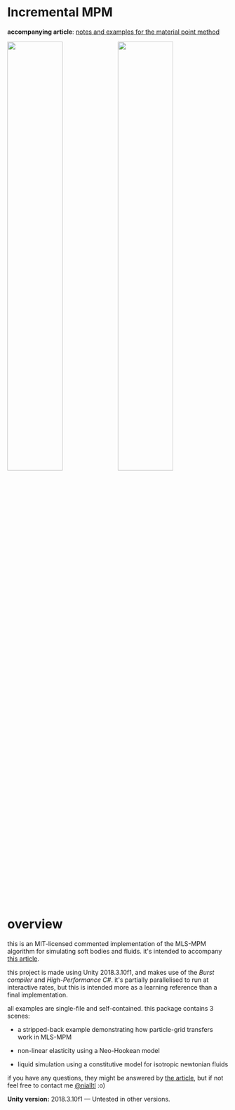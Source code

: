 Incremental MPM
======

**accompanying article**: [notes and examples for the material point method](https://nialltl.neocities.org/articles/mpm_guide.html)

<img src="https://nialltl.neocities.org/articles/img/mpm_guide/mpm_neohookean.gif" width="50%" /><img src="https://nialltl.neocities.org/articles/img/mpm_guide/mpm_fluid_constitutive_model.gif" width="50%" />

overview
=======

this is an MIT-licensed commented implementation of the MLS-MPM algorithm for simulating soft bodies and fluids. it's intended to accompany [this article](https://nialltl.neocities.org/articles/mpm_guide.html). 

this project is made using Unity 2018.3.10f1, and makes use of the _Burst compiler_ and _High-Performance C#_. it's partially parallelised to run at interactive rates, but this is intended more as a learning reference than a final implementation.

all examples are single-file and self-contained. this package contains 3 scenes:

* a stripped-back example demonstrating how particle-grid transfers work in MLS-MPM

* non-linear elasticity using a Neo-Hookean model

* liquid simulation using a constitutive model for isotropic newtonian fluids

if you have any questions, they might be answered by [the article](https://nialltl.neocities.org/articles/mpm_guide.html), but if not feel free to contact me [@nialltl](https://twitter.com/nialltl) :o)

**Unity version:** 2018.3.10f1 — Untested in other versions.
